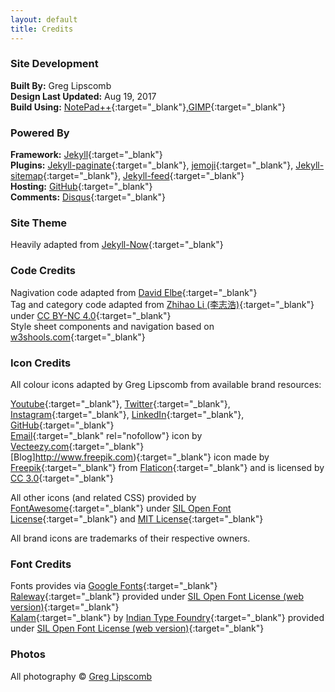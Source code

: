 ```yaml
---
layout: default
title: Credits
---
```


### Site Development   
  
**Built By:** 			    Greg Lipscomb  
**Design Last Updated:** 	Aug 19, 2017  
**Build Using:**		    [NotePad++](https://notepad-plus-plus.org/){:target="_blank"},[GIMP](https://www.gimp.org/){:target="_blank"}


### Powered By  
  
**Framework:** 	[Jekyll](https://jekyllrb.com/){:target="_blank"}        
**Plugins:**	[Jekyll-paginate](https://rubygems.org/gems/jekyll-paginate){:target="_blank"},
                [jemoji](https://rubygems.org/gems/jemoji){:target="_blank"},
				[Jekyll-sitemap](https://rubygems.org/gems/jekyll-sitemap){:target="_blank"},
				[Jekyll-feed](https://rubygems.org/gems/jekyll-feed){:target="_blank"}     
**Hosting:**	[GitHub](https://github.com/){:target="_blank"}     
**Comments:**	[Disqus](https://disqus.com/){:target="_blank"}   

### Site Theme

Heavily adapted from [Jekyll-Now](https://github.com/barryclark/jekyll-now){:target="_blank"}  

### Code Credits  
  
Nagivation code adapted from [David Elbe](http://david.elbe.me/jekyll/2015/06/20/how-to-link-to-next-and-previous-post-with-jekyll.html){:target="_blank"}     
Tag and category code adapted from [Zhihao Li (李志浩)](https://codinfox.github.io/dev/2015/03/06/use-tags-and-categories-in-your-jekyll-based-github-pages/){:target="_blank"}  under [CC BY-NC 4.0](https://creativecommons.org/licenses/by-nc/4.0/){:target="_blank"}   
Style sheet components and navigation based on [w3shools.com](https://www.w3schools.com/w3css/w3css_downloads.asp){:target="_blank"} 

### Icon Credits   

All colour icons adapted by Greg Lipscomb from available brand resources:    

[Youtube](https://www.youtube.com/yt/about/brand-resources/){:target="_blank"},
[Twitter](https://brand.twitter.com/en.html){:target="_blank"},
[Instagram](https://itunes.apple.com/us/app/instagram/id389801252?mt=8){:target="_blank"},
[LinkedIn](https://brand.linkedin.com/downloads){:target="_blank"},
[GitHub](https://github.com/logos){:target="_blank"}  
[Email](https://www.Vecteezy.com/){:target="_blank" rel="nofollow"} icon by [Vecteezy.com](https://www.Vecteezy.com/){:target="_blank"}  
[Blog]http://www.freepik.com){:target="_blank"} icon made by [Freepik](http://www.freepik.com){:target="_blank"} from [Flaticon](www.flaticon.com){:target="_blank"} and is licensed by [CC 3.0](http://creativecommons.org/licenses/by/3.0/){:target="_blank"}  

All other icons (and related CSS) provided by [FontAwesome](http://fontawesome.io){:target="_blank"}  under [SIL Open Font License](http://scripts.sil.org/cms/scripts/page.php?site_id=nrsi&id=OFL){:target="_blank"}  and [MIT License](https://opensource.org/licenses/mit-license.html){:target="_blank"}  

All brand icons are trademarks of their respective owners. 

### Font Credits 

Fonts provides via [Google Fonts](https://fonts.google.com){:target="_blank"}    
[Raleway](https://fonts.google.com/specimen/Raleway){:target="_blank"}   provided under [SIL Open Font License (web version)](http://scripts.sil.org/cms/scripts/page.php?site_id=nrsi&id=OFL_web){:target="_blank"}    
[Kalam](https://fonts.google.com/specimen/Kalam){:target="_blank"}   by [Indian Type Foundry](https://www.indiantypefoundry.com/){:target="_blank"}   provided under [SIL Open Font License (web version)](http://scripts.sil.org/cms/scripts/page.php?site_id=nrsi&id=OFL_web){:target="_blank"}  

### Photos

All photography © [Greg Lipscomb](mailto:g_lipscomb@hotmail.com)